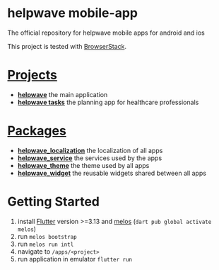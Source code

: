 # helpwave mobile-app
The official repository for helpwave mobile apps for android and ios

This project is tested with [BrowserStack](https://www.browserstack.com).

# [Projects](apps/)
- **[helpwave](/apps/helpwave)** the main application
- **[helpwave tasks](/apps/tasks)** the planning app for healthcare professionals

# [Packages](packages/)
- **[helpwave_localization](/packages/helpwave_localization)** the localization of all apps
- **[helpwave_service](/packages/helpwave_service)** the services used by the apps
- **[helpwave_theme](/packages/helpwave_theme)** the theme used by all apps
- **[helpwave_widget](/packages/helpwave_widget)** the reusable widgets shared between all apps

# Getting Started
1. install [Flutter](https://docs.flutter.dev/get-started/install) version >=3.13 and [melos](https://melos.invertase.dev/getting-started) (`dart pub global activate melos`)
2. run `melos bootstrap`
3. run `melos run intl`
4. navigate to `/apps/<project>`
5. run application in emulator `flutter run`
